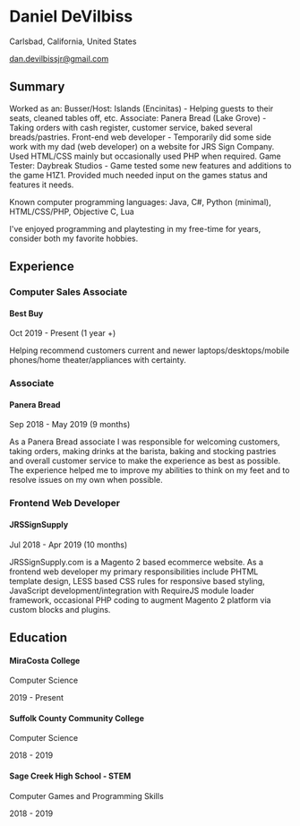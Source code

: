 # Daniel DeVilbiss
Carlsbad, California, United States

dan.devilbissjr@gmail.com

## Summary
Worked as an:
Busser/Host: Islands (Encinitas) - Helping guests to their seats, cleaned tables off, etc.
Associate: Panera Bread (Lake Grove) - Taking orders with cash register, customer service, baked several breads/pastries.
Front-end web developer - Temporarily did some side work with my dad (web developer) on a website for JRS Sign
Company. Used HTML/CSS mainly but occasionally used PHP when required.
Game Tester: Daybreak Studios - Game tested some new features and additions to the game H1Z1. Provided much needed
input on the games status and features it needs.

Known computer programming languages: Java, C#, Python (minimal), HTML/CSS/PHP, Objective C, Lua

I've enjoyed programming and playtesting in my free-time for years, consider both my favorite hobbies.

## Experience
### Computer Sales Associate
#### Best Buy
Oct 2019 - Present (1 year +)

Helping recommend customers current and newer laptops/desktops/mobile phones/home theater/appliances
with certainty.

### Associate
#### Panera Bread
Sep 2018 - May 2019 (9 months)

As a Panera Bread associate I was responsible for welcoming customers, taking orders, making drinks at the
barista, baking and stocking pastries and overall customer service to make the experience as best as possible.
The experience helped me to improve my abilities to think on my feet and to resolve issues on my own when
possible.

### Frontend Web Developer
#### JRSSignSupply
Jul 2018 - Apr 2019 (10 months)

JRSSignSupply.com is a Magento 2 based ecommerce website. As a frontend web developer my primary
responsibilities include PHTML template design, LESS based CSS rules for responsive based styling, JavaScript
development/integration with RequireJS module loader framework, occasional PHP coding to augment
Magento 2 platform via custom blocks and plugins.

## Education
#### MiraCosta College
Computer Science

2019 - Present

#### Suffolk County Community College
Computer Science

2018 - 2019

#### Sage Creek High School - STEM
Computer Games and Programming Skills

2018 - 2019

